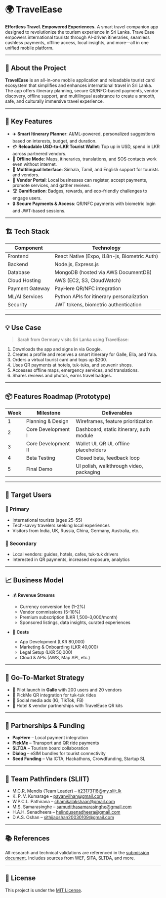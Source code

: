 # 🌍 TravelEase

**Effortless Travel. Empowered Experiences.**
A smart travel companion app designed to revolutionize the tourism experience in Sri Lanka. TravelEase empowers international tourists through AI-driven itineraries, seamless cashless payments, offline access, local insights, and more—all in one unified mobile platform.

---

## 📱 About the Project

**TravelEase** is an all-in-one mobile application and reloadable tourist card ecosystem that simplifies and enhances international travel in Sri Lanka. The app offers itinerary planning, secure QR/NFC-based payments, vendor discovery, offline support, and multilingual assistance to create a smooth, safe, and culturally immersive travel experience.

---

## 🚀 Key Features

* ✈️ **Smart Itinerary Planner**: AI/ML-powered, personalized suggestions based on interests, budget, and duration.
* 💳 **Reloadable USD-to-LKR Tourist Wallet**: Top up in USD, spend in LKR across partnered vendors.
* 📡 **Offline Mode**: Maps, itineraries, translations, and SOS contacts work even without internet.
* 💬 **Multilingual Interface**: Sinhala, Tamil, and English support for tourists and vendors.
* 🧭 **Vendor Portal**: Local businesses can register, accept payments, promote services, and gather reviews.
* 🏆 **Gamification**: Badges, rewards, and eco-friendly challenges to engage users.
* 🔒 **Secure Payments & Access**: QR/NFC payments with biometric login and JWT-based sessions.

---

## 🏗 Tech Stack

| Component       | Technology                                   |
| --------------- | -------------------------------------------- |
| Frontend        | React Native (Expo, i18n-js, Biometric Auth) |
| Backend         | Node.js, Express.js                          |
| Database        | MongoDB (hosted via AWS DocumentDB)          |
| Cloud Hosting   | AWS (EC2, S3, CloudWatch)                    |
| Payment Gateway | PayHere QR/NFC integration                   |
| ML/AI Services  | Python APIs for itinerary personalization    |
| Security        | JWT tokens, biometric authentication         |

---

## 💡 Use Case

> Sarah from Germany visits Sri Lanka using TravelEase:

1. Downloads the app and signs in via Google.
2. Creates a profile and receives a smart itinerary for Galle, Ella, and Yala.
3. Orders a virtual tourist card and tops up \$200.
4. Uses QR payments at hotels, tuk-tuks, and souvenir shops.
5. Accesses offline maps, emergency services, and translations.
6. Shares reviews and photos, earns travel badges.

---

## 📦 Features Roadmap (Prototype)

| Week | Milestone           | Deliverables                             |
| ---- | ------------------- | ---------------------------------------- |
| 1    | Planning & Design   | Wireframes, feature prioritization       |
| 2    | Core Development I  | Dashboard, static itinerary, auth module |
| 3    | Core Development II | Wallet UI, QR UI, offline placeholders   |
| 4    | Beta Testing        | Closed beta, feedback loop               |
| 5    | Final Demo          | UI polish, walkthrough video, packaging  |

---

## 🎯 Target Users

### 🎒 Primary

* International tourists (ages 25–55)
* Tech-savvy travelers seeking local experiences
* Visitors from India, UK, Russia, China, Germany, Australia, etc.

### 🏪 Secondary

* Local vendors: guides, hotels, cafes, tuk-tuk drivers
* Interested in QR payments, increased exposure, analytics

---

## 📈 Business Model

* 💰 **Revenue Streams**

  * Currency conversion fee (1–2%)
  * Vendor commissions (5–10%)
  * Premium subscription (LKR 1,500–3,000/month)
  * Sponsored listings, data insights, curated experiences

* 🧾 **Costs**

  * App Development (LKR 80,000)
  * Marketing & Onboarding (LKR 40,000)
  * Legal Setup (LKR 50,000)
  * Cloud & APIs (AWS, Map API, etc.)

---

## 📣 Go-To-Market Strategy

* 🎯 Pilot launch in **Galle** with 200 users and 20 vendors
* 🛵 PickMe QR integration for tuk-tuk rides
* 📣 Social media ads (IG, TikTok, FB)
* 💼 Hotel & vendor partnerships with TravelEase QR kits

---

## 🤝 Partnerships & Funding

* **PayHere** – Local payment integration
* **PickMe** – Transport and QR ride payments
* **SLTDA** – Tourism board collaboration
* **Dialog** – eSIM bundles for tourist connectivity
* **Seed Funding** – Via ICTA, Hackathons, Crowdfunding, Startup SL

---

## 👥 Team Pathfinders (SLIIT)

* M.C.R. Mendis (Team Leader) – [it23173118@my.sliit.lk](mailto:it23173118@my.sliit.lk)
* K. P. V. Kumarage – [pavanvilhan@gmail.com](mailto:pavanvilhan@gmail.com)
* W\.P.C.L. Pathirana – [chamikalakshaan@gmail.com](mailto:chamikalakshaan@gmail.com)
* M.S. Samarasinghe – [samudithasamarasinghe@gmail.com](mailto:samudithasamarasinghe@gmail.com)
* H.A.H. Senadheera – [helindusenadheera@gmail.com](mailto:helindusenadheera@gmail.com)
* D.A.S. Oshan – [sithijaoshan20030109@gmail.com](mailto:sithijaoshan20030109@gmail.com)

---

## 📚 References

All research and technical validations are referenced in the [submission document](./Ideate_Submission_442_TravelEase.pdf). Includes sources from WEF, SITA, SLTDA, and more.

---

## 📄 License

This project is under the [MIT License](LICENSE).
